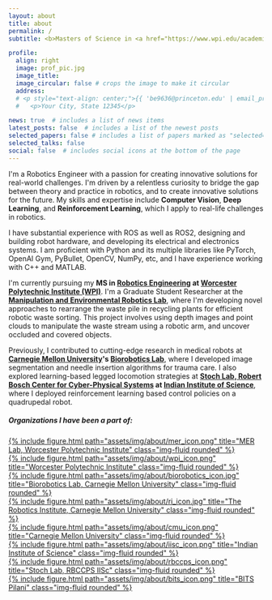 ```yaml
---
layout: about
title: about
permalink: /
subtitle: <b>Masters of Science in <a href="https://www.wpi.edu/academics/departments/robotics-engineering">Robotics Engineering</a> at <a href="https://www.wpi.edu/">Worcester Polytechnic Institute (WPI)</a></b>.<br/><b>Skills</b> - ROS, ROS2, Computer Vision, Deep Learning, Reinforcement Learning

profile:
  align: right
  image: prof_pic.jpg
  image_title:
  image_circular: false # crops the image to make it circular
  address:
  # <p style="text-align: center;">{{ 'be9636@princeton.edu' | email_protect }}</p>
  #   <p>Your City, State 12345</p>

news: true  # includes a list of news items
latest_posts: false  # includes a list of the newest posts
selected_papers: false # includes a list of papers marked as "selected={true}"
selected_talks: false
social: false  # includes social icons at the bottom of the page
---
```


I'm a Robotics Engineer with a passion for creating innovative solutions for real-world challenges. I'm driven by a relentless curiosity to bridge the gap between theory and practice in robotics, and to create innovative solutions for the future.
My skills and expertise include <b>Computer Vision</b>, <b>Deep Learning</b>, and <b>Reinforcement Learning</b>, which I apply to real-life challenges in robotics.

I have substantial experience with ROS as well as ROS2, designing and building robot hardware, and developing its electrical and electronics systems.
I am proficient with Python and its multiple libraries like PyTorch, OpenAI Gym, PyBullet, OpenCV, NumPy, etc, and I have experience working with C++ and MATLAB.

I'm currently pursuing my <b>MS in <a href="https://www.wpi.edu/academics/departments/robotics-engineering">Robotics Engineering</a> at <a href="https://www.wpi.edu/">Worcester Polytechnic Institute (WPI)</a></b>. I'm a Graduate Student Researcher at the <b><a href="https://wp.wpi.edu/merlab/">Manipulation and Environmental Robotics Lab</a></b>, where I'm developing novel approaches to rearrange the waste pile in recycling plants for efficient robotic waste sorting. This project involves using depth images and point clouds to manipulate the waste stream using a robotic arm, and uncover occluded and covered objects.

Previously, I contributed to cutting-edge research in medical robots at <b><a href="https://www.cmu.edu/">Carnegie Mellon University</a>'s <a href="https://biorobotics.ri.cmu.edu/index.php">Biorobotics Lab</a></b>, where I developed image segmentation and needle insertion algorithms for trauma care.
I also explored learning-based legged locomotion strategies at <b><a href="https://www.stochlab.com/">Stoch Lab, Robert Bosch Center for Cyber-Physical Systems</a> at <a href="https://iisc.ac.in/">Indian Institute of Science</a></b>, where I deployed reinforcement learning based control policies on a quadrupedal robot.

##### Organizations I have been a part of:

<div class="row">
<div class="col-sm mt-1 mt-md-0">
        <a href="https://wp.wpi.edu/merlab/">{% include figure.html path="assets/img/about/mer_icon.png" title="MER Lab, Worcester Polytechnic Institute" class="img-fluid rounded" %}</a>
    </div>
    <div class="col-sm mt-1 mt-md-0">
        <a href="https://www.wpi.edu/">{% include figure.html path="assets/img/about/wpi_icon.png" title="Worcester Polytechnic Institute" class="img-fluid rounded" %}</a>
    </div>
    <div class="col-sm mt-1 mt-md-0">
        <a href="http://biorobotics.ri.cmu.edu/index.php">{% include figure.html path="assets/img/about/biorobotics_icon.jpg" title="Biorobotics Lab, Carnegie Mellon University" class="img-fluid rounded" %}</a>
    </div>
    <div class="col-sm mt-1 mt-md-0">
        <a href="https://www.ri.cmu.edu/">{% include figure.html path="assets/img/about/ri_icon.jpg" title="The Robotics Institute, Carnegie Mellon University" class="img-fluid rounded" %}</a>
    </div>
    <div class="col-sm mt-1 mt-md-0">
        <a href="https://www.cmu.edu/">{% include figure.html path="assets/img/about/cmu_icon.png" title="Carnegie Mellon University" class="img-fluid rounded" %}</a>
    </div>
    <div class="col-sm mt-1 mt-md-0">
        <a href="https://iisc.ac.in/">{% include figure.html path="assets/img/about/iisc_icon.png" title="Indian Institute of Science" class="img-fluid rounded" %}</a>
    </div>
    <div class="col-sm mt-1 mt-md-0">
        <a href="https://www.stochlab.com/">{% include figure.html path="assets/img/about/rbccps_icon.png" title="Stoch Lab, RBCCPS IISc" class="img-fluid rounded" %}</a>
    </div>
    <div class="col-sm mt-1 mt-md-0">
        <a href="https://www.bits-pilani.ac.in/goa/">{% include figure.html path="assets/img/about/bits_icon.png" title="BITS Pilani" class="img-fluid rounded" %}</a>
    </div>
</div>